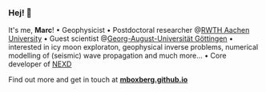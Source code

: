 ### Hej! 👋

It's me, **Marc**! 
• Geophysicist 
• Postdoctoral researcher @[RWTH Aachen University](https://www.aices.rwth-aachen.de/en/about-aices/people/postdoctoral-associates/person/boxberg-marc) 
• Guest scientist @[Georg-August-Universität Göttingen](https://www.uni-goettingen.de/de/625178.html) 
• interested in icy moon exploraton, geophysical inverse problems, numerical modelling of (seismic) wave propagation and much more... 
• Core developer of [NEXD](http://www.gmg.ruhr-uni-bochum.de/geophysik/seismology/nexd.html) 

Find out more and get in touch at [**mboxberg.github.io**](https://mboxberg.github.io)
